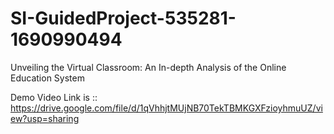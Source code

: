 # SI-GuidedProject-535281-1690990494
Unveiling the Virtual Classroom: An In-depth Analysis of the Online Education System

Demo Video Link is :: https://drive.google.com/file/d/1qVhhjtMUjNB70TekTBMKGXFzioyhmuUZ/view?usp=sharing
